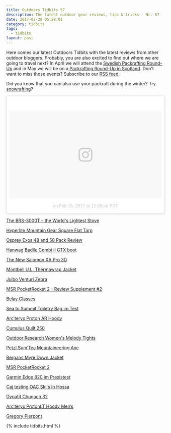 ```yaml
---
title: Outdoors Tidbits 57
description: The latest outdoor gear reviews, tips & tricks - Nr. 57
date: 2017-02-28 05:28:01
category: tidbits
tags:
  - tidbits
layout: post
---
```

Here comes our latest Outdoors Tidbits with the latest reviews from other outdoor bloggers. Probably, you are also excited to find out where we are going to travel next? In April we will attend the [Swedish Packrafting Round-Up](https://www.facebook.com/events/721781557974160/) and in May we will be on a [Packrafting Round-Up in Scotland](https://www.facebook.com/events/140680829718198/). Don't want to miss those events? Subscribe to our [RSS feed](http://www.hikeventures.com/rss.xml).

Did you know that you can also use your packraft during the winter? Try [snowrafting](https://greenshapedheart.de/snowrafting-packraft-im-schnee/)?

<blockquote class="instagram-media" data-instgrm-version="7" style=" background:#FFF; border:0; border-radius:3px; box-shadow:0 0 1px 0 rgba(0,0,0,0.5),0 1px 10px 0 rgba(0,0,0,0.15); margin: 1px; max-width:658px; padding:0; width:99.375%; width:-webkit-calc(100% - 2px); width:calc(100% - 2px);"><div style="padding:8px;"> <div style=" background:#F8F8F8; line-height:0; margin-top:40px; padding:28.379629629629626% 0; text-align:center; width:100%;"> <div style=" background:url(data:image/png;base64,iVBORw0KGgoAAAANSUhEUgAAACwAAAAsCAMAAAApWqozAAAABGdBTUEAALGPC/xhBQAAAAFzUkdCAK7OHOkAAAAMUExURczMzPf399fX1+bm5mzY9AMAAADiSURBVDjLvZXbEsMgCES5/P8/t9FuRVCRmU73JWlzosgSIIZURCjo/ad+EQJJB4Hv8BFt+IDpQoCx1wjOSBFhh2XssxEIYn3ulI/6MNReE07UIWJEv8UEOWDS88LY97kqyTliJKKtuYBbruAyVh5wOHiXmpi5we58Ek028czwyuQdLKPG1Bkb4NnM+VeAnfHqn1k4+GPT6uGQcvu2h2OVuIf/gWUFyy8OWEpdyZSa3aVCqpVoVvzZZ2VTnn2wU8qzVjDDetO90GSy9mVLqtgYSy231MxrY6I2gGqjrTY0L8fxCxfCBbhWrsYYAAAAAElFTkSuQmCC); display:block; height:44px; margin:0 auto -44px; position:relative; top:-22px; width:44px;"></div></div><p style=" color:#c9c8cd; font-family:Arial,sans-serif; font-size:14px; line-height:17px; margin-bottom:0; margin-top:8px; overflow:hidden; padding:8px 0 7px; text-align:center; text-overflow:ellipsis; white-space:nowrap;"><a href="https://www.instagram.com/p/BQldrZ7jNe_/" style=" color:#c9c8cd; font-family:Arial,sans-serif; font-size:14px; font-style:normal; font-weight:normal; line-height:17px; text-decoration:none;" target="_blank"></a> on <time style=" font-family:Arial,sans-serif; font-size:14px; line-height:17px;" datetime="2017-02-16T20:09:47+00:00">Feb 16, 2017 at 12:09pm PST</time></p></div></blockquote>
<script async defer src="//platform.instagram.com/en_US/embeds.js"></script>

<!--more-->

[The BRS-3000T – the World's Lightest Stove](http://adventuresinstoving.blogspot.com/2017/02/the-brs-3000t-worlds-lightest-stove.html)

[Hyperlite Mountain Gear Square Flat Tarp](http://www.thehikinglife.com/2017/02/review-hyperlite-mountain-gear-square-flat-tarp/)

[Osprey Exos 48 and 58 Pack Review](https://trailtopeak.com/2017/02/20/gear-review-osprey-exos-48-and-58-pack-review/)

[Hanwag Badile Combi II GTX boot](http://scottishmountaineer.com/hanwag-badile-combi-ii-boot-review/)

[The New Salomon XA Pro 3D](https://trailtopeak.com/2017/02/17/gear-preview-the-new-salomon-xa-pro-3d-2017/)

[Montbell U.L. Thermawrap Jacket](https://treelinebackpacker.com/2017/02/13/montbell-u-l-thermawrap-jacket-review/)

[Julbo Venturi Zebra](http://www.thealpinestart.com/2017/01/long-term-review-julbo-venturi/)

[MSR PocketRocket 2 – Review Supplement #2](http://adventuresinstoving.blogspot.com/2017/01/msr-pocketrocket-2-review-supplement-2.html)

[Belay Glasses](https://www.climbing-high.co.uk/belay-glasses/belay-glasses-review/)

[Sea to Summit Toiletry Bag im Test](http://gipfelwelt.net/2017/01/18/sea-to-summit-toiletry-bag-im-test/)

[Arc’teryx Proton AR Hoody](http://scottishmountaineer.com/arcteryx-proton-ar-hoody-review/)

[Cumulus Quilt 250](https://wegalsziel.wordpress.com/2017/01/09/cumulus-quilt-250-long-gear-review)

[Outdoor Research Women's Melody Tights](http://www.adventure-inspired.com/2017/01/outdoor-research-melody-tights-review.html)

[Petzl Sum’Tec Mountaineering Axe](http://www.thealpinestart.com/2017/01/review-petzl-sumtec/)

[Bergans Myre Down Jacket](https://www.hiking-blog.de/bekleidung/praxistest-bergans-myre-down-jacket-stylische-daunenjacke-nur-fuer-den-alltag/)

[MSR PocketRocket 2](http://hikelighter.com/2017/01/12/msr-pocket-rocket-2/)

[Garmin Edge 820 im Praxistest](http://gpsradler.de/test-technik/garmin-edge-820-test/?pk_campaign=feed&pk_kwd=garmin-edge-820-test)

[Caj testing OAC Ski's in Hossa](https://www.youtube.com/watch?v=eKJLA81LHdM)

[Dynafit Chugach 32](http://www.outbears.at/dynafit-chugach-32-im-test/)

[Arc’teryx ProtonLT Hoody Men’s](http://www.alpin-blog.com/test-arcteryx-protonlt-hoody-mens/)

[Gregory Pierpont](http://www.alpin.de/tests-produkte/rucksaecke/11405/artikel_rucksack_im_praxistest_daypack_gregory_pierpont.html)

{% include tidbits.html %}
